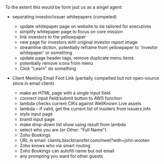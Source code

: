 To  the extent this would be form jsut us as  a singel agent: 

- separating investor/issuer whitepapers (competed)

    * update whitepaper page on website to be tailored for executives
    * simplify whitepaper page to focus on core mission
    * link investors to the yellowpaper
    * new page for investors with original investor report image
    * streamline diction, potentially reframe from yellowpaper to 'investor whitepaper' or something
    * update page header tags, remove duplicate menu items
    * potentially remove icons from menu
    * Click "Learn" do something


- Client Meeting Email Foot Link (partially  compelted  but not open-source since  in email client)

    * make an HTML page with a single input field
    * connect input field/submit button to AWS function
    * lambda checks current CIKs against WellKnown Live assets
    * lambda – if valid, get the current list of insiders from issuers.info
    * style input page
    * brand input page
    * make drop-down list show using result from lambda
    * select who you are (or Other: "Full Name")
    * Zoho Bookings
    * URL in email: clients.blocktransfer.com/meet?with=john.wooten
    * Zoho knows who via smart routing
    * Zoho Bookings can autofill name but not email
    * any prompting you want for other guests
